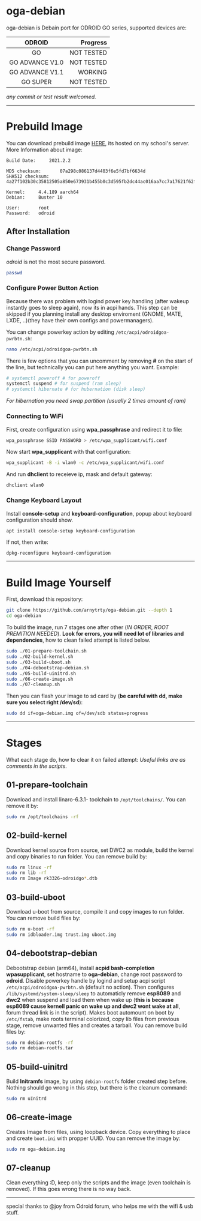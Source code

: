 # oga-debian
oga-debian is Debain port for ODROID GO series, supported devices are:

| ODROID          | Progress   |
|:---------------:| ----------:|
| GO              | NOT TESTED |
| GO ADVANCE V1.0 | NOT TESTED |
| GO ADVANCE V1.1 | WORKING    |
| GO SUPER        | NOT TESTED |

*any commit or test result welcomed.*

---

# Prebuild Image
You can download prebuild image [HERE](http://web-18atrtuseka.panska.cz/oga-debian.img), its hosted on my school's server. More Information about image:
```
Build Date:     2021.2.2

MD5 checksum:       07a298c086137d4403f6e5fd7bf6634d
SHA512 checksum:    4a27f102b30c35812505a850e673931b455b0c3d595fb2dc44ac016aa7cc7a17621f62f7209172c358045d5c071e821c2dea13067c565543a0ebd64f7ff4f9d2

Kernel:     4.4.189 aarch64
Debian:     Buster 10

User:       root
Password:   odroid
```

## After Installation
### Change Password
*odroid* is not the most secure password.
```bash
passwd
```

### Configure Power Button Action
Because there was problem with logind power key handling (after wakeup instantly goes to sleep again), now its in acpi hands.
This step can be skipped if you planning install any desktop enviroment (GNOME, MATE, LXDE, ..)(they have their own configs and powermanagers).

You can change powerkey action by editing `/etc/acpi/odroidgoa-pwrbtn.sh`:
```bash
nano /etc/acpi/odroidgoa-pwrbtn.sh
``` 
There is few options that you can uncomment by removing **#** on the start of the line, but technically you can put here anything you want.
Example:
```bash
# systemctl poweroff # for poweroff
systemctl suspend # for suspend (ram sleep)
# systemctl hibernate # for hubernation (disk sleep)
```
*For hibernation you need swap partition (usually 2 times amount of ram)*

### Connecting to WiFi
First, create configuration using **wpa_passphrase** and redirect it to file:
```bash
wpa_passphrase SSID PASSWORD > /etc/wpa_supplicant/wifi.conf
```

Now start **wpa_supplicant** with that configuration:
```bash
wpa_supplicant -B -i wlan0 -c /etc/wpa_supplicant/wifi.conf
```

And run **dhclient** to receieve ip, mask and default gateway:
```
dhclient wlan0
```

### Change Keyboard Layout
Install **console-setup** and **keyboard-configuration**, popup about keyboard configuration should show.
```bash
apt install console-setup keyboard-configuration
```
If not, then write:
```
dpkg-reconfigure keyboard-configuration
```

---

# Build Image Yourself
First, download this repository:
```bash
git clone https://github.com/arnytrty/oga-debian.git --depth 1
cd oga-debian
```

To build the image, run 7 stages one after other (*IN ORDER*, *ROOT PREMITION NEEDED*). **Look for errors, you will need lot of libraries and dependencies**, how to clean failed attempt is listed below.
```bash
sudo ./01-prepare-toolchain.sh
sudo ./02-build-kernel.sh
sudo ./03-build-uboot.sh
sudo ./04-debootstrap-debian.sh
sudo ./05-build-uinitrd.sh
sudo ./06-create-image.sh
sudo ./07-cleanup.sh
```

Then you can flash your image to sd card by (**be careful with dd, make sure you select right /dev/sd**):
```bash
sudo dd if=oga-debian.img of=/dev/sdb status=progress
```

---

# Stages
What each stage do, how to clear it on failed attempt:
*Useful links are as comments in the scripts.*

## 01-prepare-toolchain
Download and install linaro-6.3.1- toolchain to `/opt/toolchains/`.
You can remove it by:
```bash
sudo rm /opt/toolchains -rf
```

## 02-build-kernel
Download kernel source from source, set DWC2 as module, build the kernel and copy binaries to run folder.
You can remove build by:
```bash
sudo rm linux -rf
sudo rm lib -rf
sudo rm Image rk3326-odroidgo*.dtb
```

## 03-build-uboot
Download u-boot from source, compile it and copy images to run folder.
You can remove build files by:
```bash
sudo rm u-boot -rf
sudo rm idbloader.img trust.img uboot.img
```

## 04-debootstrap-debian
Debootstrap debian (arm64), install **acpid bash-completion wpasupplicant**, set hostname to **oga-debian**, change root password to **odroid**.
Disable powerkey handle by logind and setup acpi script `/etc/acpi/odroidgoa-pwrbtn.sh` (default no action).
Then configures `/lib/systemd/system-sleep/sleep` to automaticly remove **esp8089** and **dwc2** when suspend and load them when wake up (**this is because esp8089 cause kernell panic on wake up and dwc2 wont wake at all**, forum thread link is in the script).
Makes boot automount on boot by `/etc/fstab`, make roots terminal colorized, copy lib files from previous stage, remove unwanted files and creates a tarball.
You can remove build files by:
```bash
sudo rm debian-rootfs -rf
sudo rm debian-rootfs.tar
```

## 05-build-uinitrd
Build **Initramfs** image, by using `debian-rootfs` folder created step before.
Nothing should go wrong in this step, but there is the cleanum command:
```bash
sudo rm uInitrd
```

## 06-create-image
Creates Image from files, using loopback device. Copy everything to place and create `boot.ini` with propper UUID.
You can remove the image by:
```bash
sudo rm oga-debian.img
```

## 07-cleanup
Clean everything :D, keep only the scripts and the image (even toolchain is removed).
If this goes wrong there is no way back.

---

special thanks to @joy from Odroid forum, who helps me with the wifi & usb stuff.